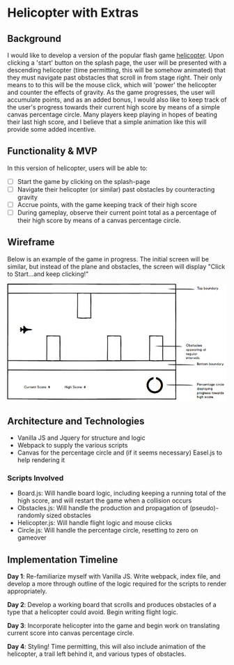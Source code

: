# Helicopter with Extras

## Background

I would like to develop a version of the popular flash game [helicopter](http://www.play-helicopter-game.com/).  Upon clicking a 'start' button on the splash page, the user will be presented with a descending helicopter (time permitting, this will be somehow animated) that they must navigate past obstacles that scroll in from stage right.  Their only means to to this will be the mouse click, which will 'power' the helicopter and counter the effects of gravity.  As the game progresses, the user will accumulate points, and as an added bonus, I would also like to keep track of the user's progress towards their current high score by means of a simple canvas percentage circle.  Many players keep playing in hopes of beating their last high score, and I believe that a simple animation like this will provide some added incentive.

## Functionality & MVP

In this version of helicopter, users will be able to:

- [ ] Start the game by clicking on the splash-page
- [ ] Navigate their helicopter (or similar) past obstacles by counteracting  gravity
- [ ] Accrue points, with the game keeping track of their high score
- [ ] During gameplay, observe their current point total as a percentage of their high score by means of a canvas percentage circle.

## Wireframe

Below is an example of the game in progress.  The initial screen will be similar, but instead of the plane and obstacles, the screen will display "Click to Start...and keep clicking!"

![](docs/Wireframe.png)

## Architecture and Technologies

* Vanilla JS and Jquery for structure and logic
* Webpack to supply the various scripts
* Canvas for the percentage circle and (if it seems necessary) Easel.js to help rendering it

### Scripts Involved

* Board.js: Will handle board logic, including keeping a running total of the high score, and will restart the game when a collision occurs
* Obstacles.js: Will handle the production and propagation of (pseudo)-randomly sized obstacles
* Helicopter.js: Will handle flight logic and mouse clicks
* Circle.js: Will handle the percentage circle, resetting to zero on gameover

## Implementation Timeline

**Day 1**: Re-familiarize myself with Vanilla JS.  Write webpack, index file, and develop a more through outline of the logic required for the scripts to render appropriately.

**Day 2**: Develop a working board that scrolls and produces obstacles of a type that a helicopter could avoid.  Begin writing flight logic.

**Day 3**: Incorporate helicopter into the game and begin work on translating current score into canvas percentage circle.

**Day 4**: Styling! Time permitting, this will also include animation of the helicopter, a trail left behind it, and various types of obstacles.  
